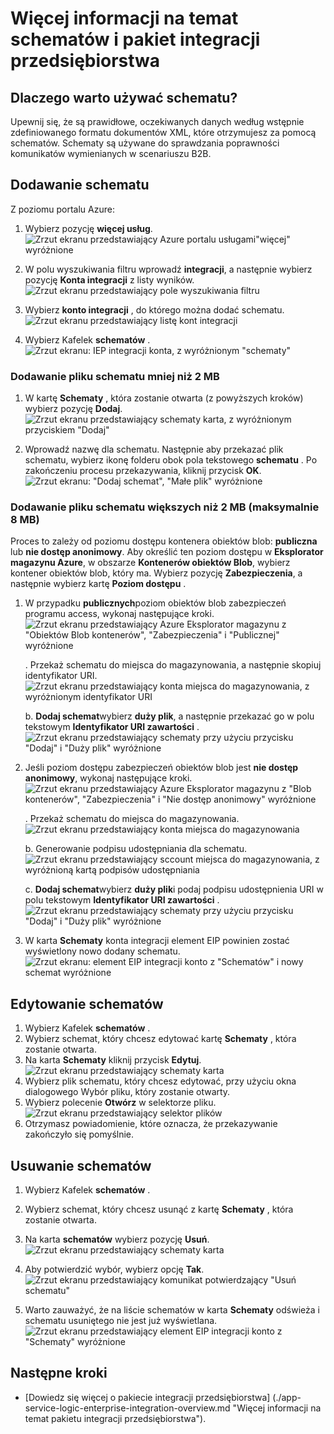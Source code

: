 <properties
    pageTitle="Omówienie schematów i pakiet integracji przedsiębiorstwa | Microsoft Azure"
    description="Dowiedz się, jak schematy za pomocą aplikacji Enterprise Integracja z dodatkiem Service Pack i układy logiczne"
    services="logic-apps"
    documentationCenter=".net,nodejs,java"
    authors="msftman"
    manager="erikre"
    editor="cgronlun"/>

<tags
    ms.service="logic-apps"
    ms.workload="integration"
    ms.tgt_pltfrm="na"
    ms.devlang="na"
    ms.topic="article"
    ms.date="07/29/2016"
    ms.author="deonhe"/>

# <a name="learn-about-schemas-and-the-enterprise-integration-pack"></a>Więcej informacji na temat schematów i pakiet integracji przedsiębiorstwa  

## <a name="why-use-a-schema"></a>Dlaczego warto używać schematu?
Upewnij się, że są prawidłowe, oczekiwanych danych według wstępnie zdefiniowanego formatu dokumentów XML, które otrzymujesz za pomocą schematów. Schematy są używane do sprawdzania poprawności komunikatów wymienianych w scenariuszu B2B.

## <a name="add-a-schema"></a>Dodawanie schematu
Z poziomu portalu Azure:  

1. Wybierz pozycję **więcej usług**.  
![Zrzut ekranu przedstawiający Azure portalu usługami"więcej" wyróżnione](./media/app-service-logic-enterprise-integration-overview/overview-11.png)    

2. W polu wyszukiwania filtru wprowadź **integracji**, a następnie wybierz pozycję **Konta integracji** z listy wyników.     
![Zrzut ekranu przedstawiający pole wyszukiwania filtru](./media/app-service-logic-enterprise-integration-overview/overview-21.png)  
3. Wybierz **konto integracji** , do którego można dodać schematu.    
![Zrzut ekranu przedstawiający listę kont integracji](./media/app-service-logic-enterprise-integration-overview/overview-31.png)  

4. Wybierz Kafelek **schematów** .  
![Zrzut ekranu: IEP integracji konta, z wyróżnionym "schematy"](./media/app-service-logic-enterprise-integration-schemas/schema-11.png)  

### <a name="add-a-schema-file-less-than-2-mb"></a>Dodawanie pliku schematu mniej niż 2 MB  

1. W kartę **Schematy** , która zostanie otwarta (z powyższych kroków) wybierz pozycję **Dodaj**.  
![Zrzut ekranu przedstawiający schematy karta, z wyróżnionym przyciskiem "Dodaj"](./media/app-service-logic-enterprise-integration-schemas/schema-21.png)  

2. Wprowadź nazwę dla schematu. Następnie aby przekazać plik schematu, wybierz ikonę folderu obok pola tekstowego **schematu** . Po zakończeniu procesu przekazywania, kliknij przycisk **OK**.    
![Zrzut ekranu: "Dodaj schemat", "Małe plik" wyróżnione](./media/app-service-logic-enterprise-integration-schemas/schema-31.png)  

### <a name="add-a-schema-file-larger-than-2-mb-up-to-a-maximum-of-8-mb"></a>Dodawanie pliku schematu większych niż 2 MB (maksymalnie 8 MB)  

Proces to zależy od poziomu dostępu kontenera obiektów blob: **publiczna** lub **nie dostęp anonimowy**. Aby określić ten poziom dostępu w **Eksplorator magazynu Azure**, w obszarze **Kontenerów obiektów Blob**, wybierz kontener obiektów blob, który ma. Wybierz pozycję **Zabezpieczenia**, a następnie wybierz kartę **Poziom dostępu** .

1. W przypadku **publicznych**poziom obiektów blob zabezpieczeń programu access, wykonaj następujące kroki.  
  ![Zrzut ekranu przedstawiający Azure Eksplorator magazynu z "Obiektów Blob kontenerów", "Zabezpieczenia" i "Publicznej" wyróżnione](./media/app-service-logic-enterprise-integration-schemas/blob-public.png)  

    . Przekaż schematu do miejsca do magazynowania, a następnie skopiuj identyfikator URI.  
    ![Zrzut ekranu przedstawiający konta miejsca do magazynowania, z wyróżnionym identyfikator URI](./media/app-service-logic-enterprise-integration-schemas/schema-blob.png)  

    b. **Dodaj schemat**wybierz **duży plik**, a następnie przekazać go w polu tekstowym **Identyfikator URI zawartości** .  
    ![Zrzut ekranu przedstawiający schematy przy użyciu przycisku "Dodaj" i "Duży plik" wyróżnione](./media/app-service-logic-enterprise-integration-schemas/schema-largefile.png)  

2. Jeśli poziom dostępu zabezpieczeń obiektów blob jest **nie dostęp anonimowy**, wykonaj następujące kroki.  
  ![Zrzut ekranu przedstawiający Azure Eksplorator magazynu z "Blob kontenerów", "Zabezpieczenia" i "Nie dostęp anonimowy" wyróżnione](./media/app-service-logic-enterprise-integration-schemas/blob-1.png)  

    . Przekaż schematu do miejsca do magazynowania.  
    ![Zrzut ekranu przedstawiający konta miejsca do magazynowania](./media/app-service-logic-enterprise-integration-schemas/blob-3.png)

    b. Generowanie podpisu udostępniania dla schematu.  
    ![Zrzut ekranu przedstawiający sccount miejsca do magazynowania, z wyróżnioną kartą podpisów udostępniania](./media/app-service-logic-enterprise-integration-schemas/blob-2.png)

    c. **Dodaj schemat**wybierz **duży plik**i podaj podpisu udostępnienia URI w polu tekstowym **Identyfikator URI zawartości** .  
    ![Zrzut ekranu przedstawiający schematy przy użyciu przycisku "Dodaj" i "Duży plik" wyróżnione](./media/app-service-logic-enterprise-integration-schemas/schema-largefile.png)  

3. W karta **Schematy** konta integracji element EIP powinien zostać wyświetlony nowo dodany schematu.  
![Zrzut ekranu: element EIP integracji konto z "Schematów" i nowy schemat wyróżnione](./media/app-service-logic-enterprise-integration-schemas/schema-41.png)
  

## <a name="edit-schemas"></a>Edytowanie schematów
1. Wybierz Kafelek **schematów** .  
2. Wybierz schemat, który chcesz edytować kartę **Schematy** , która zostanie otwarta.
3. Na karta **Schematy** kliknij przycisk **Edytuj**.  
![Zrzut ekranu przedstawiający schematy karta](./media/app-service-logic-enterprise-integration-schemas/edit-12.png)    
4. Wybierz plik schematu, który chcesz edytować, przy użyciu okna dialogowego Wybór pliku, który zostanie otwarty.
5. Wybierz polecenie **Otwórz** w selektorze pliku.  
![Zrzut ekranu przedstawiający selektor plików](./media/app-service-logic-enterprise-integration-schemas/edit-31.png)  
6. Otrzymasz powiadomienie, które oznacza, że przekazywanie zakończyło się pomyślnie.  

## <a name="delete-schemas"></a>Usuwanie schematów
1. Wybierz Kafelek **schematów** .  
2. Wybierz schemat, który chcesz usunąć z kartę **Schematy** , która zostanie otwarta.  
3. Na karta **schematów** wybierz pozycję **Usuń**.
![Zrzut ekranu przedstawiający schematy karta](./media/app-service-logic-enterprise-integration-schemas/delete-12.png)  

4. Aby potwierdzić wybór, wybierz opcję **Tak**.  
![Zrzut ekranu przedstawiający komunikat potwierdzający "Usuń schematu"](./media/app-service-logic-enterprise-integration-schemas/delete-21.png)  
5. Warto zauważyć, że na liście schematów w karta **Schematy** odświeża i schematu usuniętego nie jest już wyświetlana.  
![Zrzut ekranu przedstawiający element EIP integracji konto z "Schematy" wyróżnione](./media/app-service-logic-enterprise-integration-schemas/delete-31.png)    

## <a name="next-steps"></a>Następne kroki

- [Dowiedz się więcej o pakiecie integracji przedsiębiorstwa] (./app-service-logic-enterprise-integration-overview.md "Więcej informacji na temat pakietu integracji przedsiębiorstwa").  
